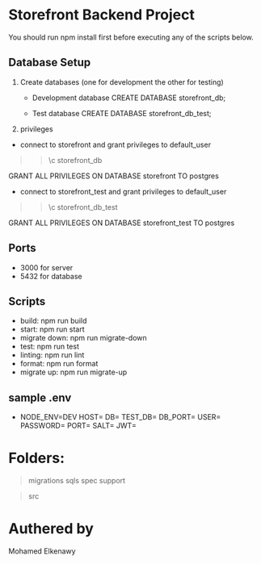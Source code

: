 # Storefront Backend Project

You should run npm install first before executing any of the scripts below.

## Database Setup

1. Create databases (one for development the other for testing)

 
   - Development database
   CREATE DATABASE storefront_db;

   - Test database
   CREATE DATABASE storefront_db_test;
  

2. privileges

   
- connect to storefront and grant privileges to default_user

 >>  \c storefront_db

   GRANT ALL PRIVILEGES ON DATABASE storefront TO postgres

- connect to storefront_test and grant privileges to default_user

>>  \c storefront_db_test

   GRANT ALL PRIVILEGES ON DATABASE storefront_test TO postgres
   

## Ports
- 3000 for server
- 5432 for database

## Scripts

- build: npm run build
- start: npm run start
- migrate down: npm run migrate-down
- test: npm run test
- linting: npm run lint
- format: npm run format
- migrate up: npm run migrate-up


## sample .env
- NODE_ENV=DEV
HOST=
DB=
TEST_DB=
DB_PORT=
USER=
PASSWORD=
PORT=
SALT=
JWT=

# Folders:
>migrations
  >sqls
>spec
  >support

>src

# Authered by
Mohamed Elkenawy
